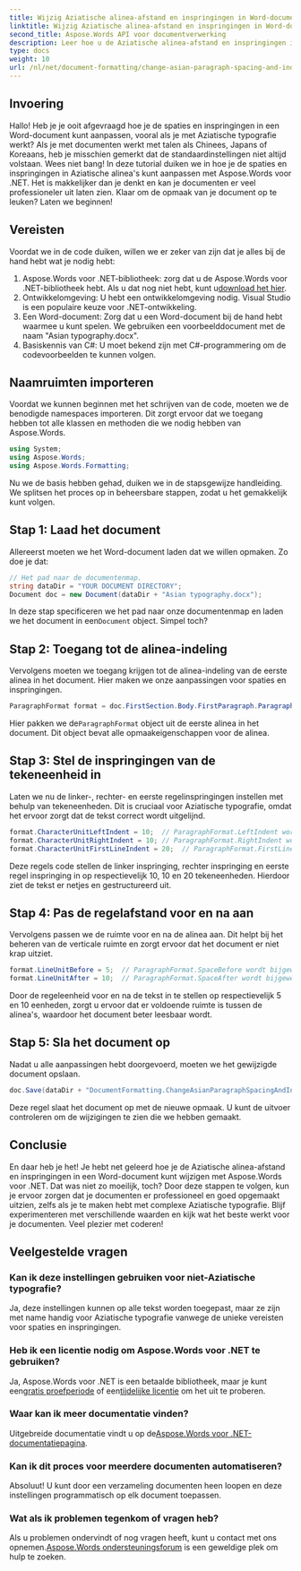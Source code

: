 ```yaml
---
title: Wijzig Aziatische alinea-afstand en inspringingen in Word-document
linktitle: Wijzig Aziatische alinea-afstand en inspringingen in Word-document
second_title: Aspose.Words API voor documentverwerking
description: Leer hoe u de Aziatische alinea-afstand en inspringingen in Word-documenten kunt wijzigen met Aspose.Words voor .NET met deze uitgebreide, stapsgewijze handleiding.
type: docs
weight: 10
url: /nl/net/document-formatting/change-asian-paragraph-spacing-and-indents/
---
```

## Invoering

Hallo! Heb je je ooit afgevraagd hoe je de spaties en inspringingen in een Word-document kunt aanpassen, vooral als je met Aziatische typografie werkt? Als je met documenten werkt met talen als Chinees, Japans of Koreaans, heb je misschien gemerkt dat de standaardinstellingen niet altijd volstaan. Wees niet bang! In deze tutorial duiken we in hoe je de spaties en inspringingen in Aziatische alinea's kunt aanpassen met Aspose.Words voor .NET. Het is makkelijker dan je denkt en kan je documenten er veel professioneler uit laten zien. Klaar om de opmaak van je document op te leuken? Laten we beginnen!

## Vereisten

Voordat we in de code duiken, willen we er zeker van zijn dat je alles bij de hand hebt wat je nodig hebt:

1.  Aspose.Words voor .NET-bibliotheek: zorg dat u de Aspose.Words voor .NET-bibliotheek hebt. Als u dat nog niet hebt, kunt u[download het hier](https://releases.aspose.com/words/net/).
2. Ontwikkelomgeving: U hebt een ontwikkelomgeving nodig. Visual Studio is een populaire keuze voor .NET-ontwikkeling.
3. Een Word-document: Zorg dat u een Word-document bij de hand hebt waarmee u kunt spelen. We gebruiken een voorbeelddocument met de naam "Asian typography.docx".
4. Basiskennis van C#: U moet bekend zijn met C#-programmering om de codevoorbeelden te kunnen volgen.

## Naamruimten importeren

Voordat we kunnen beginnen met het schrijven van de code, moeten we de benodigde namespaces importeren. Dit zorgt ervoor dat we toegang hebben tot alle klassen en methoden die we nodig hebben van Aspose.Words.

```csharp
using System;
using Aspose.Words;
using Aspose.Words.Formatting;
```

Nu we de basis hebben gehad, duiken we in de stapsgewijze handleiding. We splitsen het proces op in beheersbare stappen, zodat u het gemakkelijk kunt volgen.

## Stap 1: Laad het document

Allereerst moeten we het Word-document laden dat we willen opmaken. Zo doe je dat:

```csharp
// Het pad naar de documentenmap.
string dataDir = "YOUR DOCUMENT DIRECTORY";
Document doc = new Document(dataDir + "Asian typography.docx");
```

 In deze stap specificeren we het pad naar onze documentenmap en laden we het document in een`Document` object. Simpel toch?

## Stap 2: Toegang tot de alinea-indeling

Vervolgens moeten we toegang krijgen tot de alinea-indeling van de eerste alinea in het document. Hier maken we onze aanpassingen voor spaties en inspringingen.

```csharp
ParagraphFormat format = doc.FirstSection.Body.FirstParagraph.ParagraphFormat;
```

 Hier pakken we de`ParagraphFormat` object uit de eerste alinea in het document. Dit object bevat alle opmaakeigenschappen voor de alinea.

## Stap 3: Stel de inspringingen van de tekeneenheid in

Laten we nu de linker-, rechter- en eerste regelinspringingen instellen met behulp van tekeneenheden. Dit is cruciaal voor Aziatische typografie, omdat het ervoor zorgt dat de tekst correct wordt uitgelijnd.

```csharp
format.CharacterUnitLeftIndent = 10;  // ParagraphFormat.LeftIndent wordt bijgewerkt
format.CharacterUnitRightIndent = 10; // ParagraphFormat.RightIndent wordt bijgewerkt
format.CharacterUnitFirstLineIndent = 20;  // ParagraphFormat.FirstLineIndent wordt bijgewerkt
```

Deze regels code stellen de linker inspringing, rechter inspringing en eerste regel inspringing in op respectievelijk 10, 10 en 20 tekeneenheden. Hierdoor ziet de tekst er netjes en gestructureerd uit.

## Stap 4: Pas de regelafstand voor en na aan

Vervolgens passen we de ruimte voor en na de alinea aan. Dit helpt bij het beheren van de verticale ruimte en zorgt ervoor dat het document er niet krap uitziet.

```csharp
format.LineUnitBefore = 5;  // ParagraphFormat.SpaceBefore wordt bijgewerkt
format.LineUnitAfter = 10;  // ParagraphFormat.SpaceAfter wordt bijgewerkt
```

Door de regeleenheid voor en na de tekst in te stellen op respectievelijk 5 en 10 eenheden, zorgt u ervoor dat er voldoende ruimte is tussen de alinea's, waardoor het document beter leesbaar wordt.

## Stap 5: Sla het document op

Nadat u alle aanpassingen hebt doorgevoerd, moeten we het gewijzigde document opslaan.

```csharp
doc.Save(dataDir + "DocumentFormatting.ChangeAsianParagraphSpacingAndIndents.doc");
```

Deze regel slaat het document op met de nieuwe opmaak. U kunt de uitvoer controleren om de wijzigingen te zien die we hebben gemaakt.

## Conclusie

En daar heb je het! Je hebt net geleerd hoe je de Aziatische alinea-afstand en inspringingen in een Word-document kunt wijzigen met Aspose.Words voor .NET. Dat was niet zo moeilijk, toch? Door deze stappen te volgen, kun je ervoor zorgen dat je documenten er professioneel en goed opgemaakt uitzien, zelfs als je te maken hebt met complexe Aziatische typografie. Blijf experimenteren met verschillende waarden en kijk wat het beste werkt voor je documenten. Veel plezier met coderen!

## Veelgestelde vragen

### Kan ik deze instellingen gebruiken voor niet-Aziatische typografie?
Ja, deze instellingen kunnen op alle tekst worden toegepast, maar ze zijn met name handig voor Aziatische typografie vanwege de unieke vereisten voor spaties en inspringingen.

### Heb ik een licentie nodig om Aspose.Words voor .NET te gebruiken?
 Ja, Aspose.Words voor .NET is een betaalde bibliotheek, maar je kunt een[gratis proefperiode](https://releases.aspose.com/) of een[tijdelijke licentie](https://purchase.aspose.com/temporary-license/) om het uit te proberen.

### Waar kan ik meer documentatie vinden?
 Uitgebreide documentatie vindt u op de[Aspose.Words voor .NET-documentatiepagina](https://reference.aspose.com/words/net/).

### Kan ik dit proces voor meerdere documenten automatiseren?
Absoluut! U kunt door een verzameling documenten heen loopen en deze instellingen programmatisch op elk document toepassen.

### Wat als ik problemen tegenkom of vragen heb?
 Als u problemen ondervindt of nog vragen heeft, kunt u contact met ons opnemen.[Aspose.Words ondersteuningsforum](https://forum.aspose.com/c/words/8) is een geweldige plek om hulp te zoeken.
